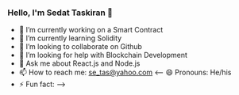 ### Hello, I'm Sedat Taskiran 👋

- 🔭 I’m currently working on a Smart Contract
- 🌱 I’m currently learning Solidity
- 👯 I’m looking to collaborate on Github
- 🤔 I’m looking for help with Blockchain Development
- 💬 Ask me about React.js and Node.js
- 📫 How to reach me: se_tas@yahoo.com
<-- 😄 Pronouns: He/his
- ⚡ Fun fact: 
-->
